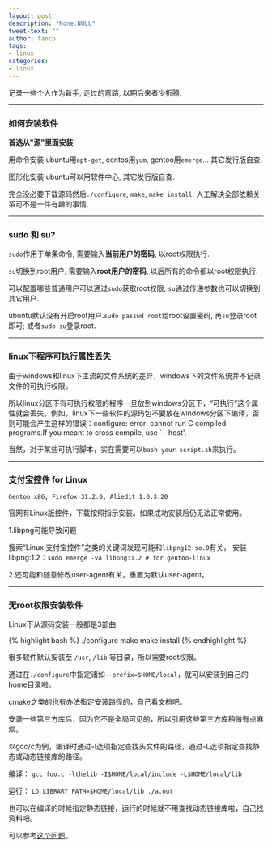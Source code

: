 ```yaml
---
layout: post
description: "None.NULL"
tweet-text: ""
author: taocp
tags:
- linux
categories:
- linux
---
```

记录一些个人作为新手, 走过的弯路, 以期后来者少折腾.

---
### 如何安装软件

**首选从"源"里面安装**

用命令安装:ubuntu用`apt-get`, centos用`yum`, gentoo用`emerge`... 其它发行版自查.

图形化安装:ubuntu可以用软件中心, 其它发行版自查.

完全没必要下载源码然后`./configure`, `make`, `make install`. 人工解决全部依赖关系可不是一件有趣的事情.

---
### sudo 和 su?

`sudo`作用于单条命令, 需要输入**当前用户的密码**, 以root权限执行.

`su`切换到root用户, 需要输入**root用户的密码**, 以后所有的命令都以root权限执行.

可以配置哪些普通用户可以通过`sudo`获取root权限; `su`通过传递参数也可以切换到其它用户.

ubuntu默认没有开启root用户.`sudo passwd root`给root设置密码, 再`su`登录root即可; 或者`sudo su`登录root.

---
### linux下程序可执行属性丢失

由于windows和linux下主流的文件系统的差异，windows下的文件系统并不记录文件的可执行权限。

所以linux分区下有可执行权限的程序一旦放到windows分区下，“可执行”这个属性就会丢失。例如，linux下一些软件的源码包不要放在windows分区下编译，否则可能会产生这样的错误：configure: error: cannot run C compiled programs.If you meant to cross compile, use `--host'.

当然，对于某些可执行脚本，实在需要可以`bash your-script.sh`来执行。

---
### 支付宝控件 for Linux

`Gentoo x86, Firefox 31.2.0, Aliedit 1.0.3.20`

官网有Linux版控件，下载按照指示安装。如果成功安装后仍无法正常使用。

1.libpng可能导致问题

搜索“Linux 支付宝控件”之类的关键词发现可能和`libpng12.so.0`有关，
安装libpng:1.2：`sudo emerge -va libpng:1.2 # for gentoo-linux`

2.还可能和随意修改user-agent有关，重置为默认user-agent。

---
### 无root权限安装软件

Linux下从源码安装一般都是3部曲:

{% highlight bash %}
./configure
make
make install
{% endhighlight %}

很多软件默认安装至 `/usr`, `/lib` 等目录，所以需要root权限。

通过在`./configure`中指定诸如`--prefix=$HOME/local`，就可以安装到自己的home目录啦。

cmake之类的也有办法指定安装路径的，自己看文档吧。

安装一些第三方库后，因为它不是全局可见的，所以引用这些第三方库稍微有点麻烦。

以gcc/c为例，编译时通过-I选项指定查找头文件的路径，通过-L选项指定查找静态或动态链接库的路径。

编译：
`gcc foo.c -lthelib -I$HOME/local/include -L$HOME/local/lib`

运行：
`LD_LIBRARY_PATH=$HOME/local/lib ./a.out`

也可以在编译的时候指定静态链接，运行的时候就不用查找动态链接库啦，自己找资料吧。

可以参考[这个问题](https://stackoverflow.com/questions/8835108/specify-non-default-shared-library-path-in-gcc-linux)。

